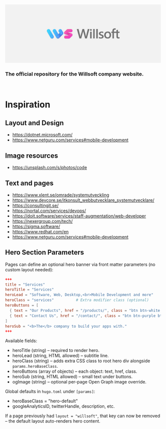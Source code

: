 ![](static/img/willsoft_background.jpg)

###  The official repository for the Willsoft company website.

<br/>

# Inspiration
## Layout and Design
* https://dotnet.microsoft.com/
* https://www.netguru.com/services#mobile-development

## Image resources
* https://unsplash.com/s/photos/code

## Text and pages
* https://www.xlent.se/omrade/systemutveckling
* https://www.devcore.se/itkonsult_webbutvecklare_systemutvecklare/
* https://consultingit.se/
* https://nortal.com/services/devops/
* https://doit.software/services/staff-augmentation/web-developer
* https://nexergroup.com/tech/
* https://sigma.software/
* https://www.redhat.com/en
* https://www.netguru.com/services#mobile-development

## Hero Section Parameters

Pages can define an optional hero banner via front matter parameters (no custom layout needed):

```toml
+++
title = "Services"
heroTitle = "Services"
heroLead = "Software, Web, Desktop,<br>Mobile Development and more"
heroClass = "services"          # Extra modifier class (optional)
heroButtons = [
  { text = "Our Products", href = "/products/", class = "btn btn-white btn-lg" },
  { text = "Contact Us", href = "/contact/", class = "btn btn-purple btn-lg" }
]
heroSub = "<b>The</b> company to build your apps with."
+++
```

Available fields:

* heroTitle (string) – required to render hero.
* heroLead (string, HTML allowed) – subtitle line.
* heroClass (string) – adds extra CSS class to root hero div alongside `params.heroBaseClass`.
* heroButtons (array of objects) – each object: text, href, class.
* heroSub (string, HTML allowed) – small text under buttons.
* ogImage (string) – optional per-page Open Graph image override.

Global defaults in `hugo.toml` under `[params]`:

* heroBaseClass = "hero-default"
* googleAnalyticsID, twitterHandle, description, etc.

If a page previously had `layout = "willsoft"`, that key can now be removed – the default layout auto-renders hero content.

